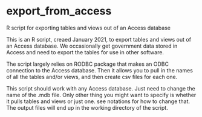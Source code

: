 # export_from_access
R script for exporting tables and views out of an Access database


This is an R script, creaed January 2021, to export tables and views out of an Access database. We occasionally get government data stored in Access and need to export the tables for use in other software.

The script largely relies on RODBC package that makes an ODBC connection to the Access database. Then it allows you to pull in the names of all the tables and/or views, and then create csv files for each one.

This script should work with any Access database. Just need to change the name of the .mdb file. Only other thing you might want to specify is whether it pulls tables and views or just one. see notations for how to change that.  The output files will end up in the working directory of the script. 

